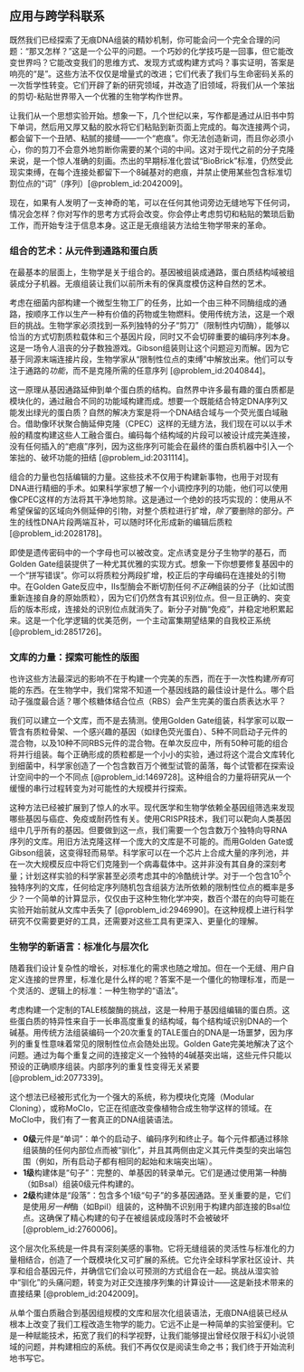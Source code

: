 ## 应用与跨学科联系

既然我们已经探索了无痕DNA组装的精妙机制，你可能会问一个完全合理的问题：“那又怎样？”这是一个公平的问题。一个巧妙的化学技巧是一回事，但它能改变世界吗？它能改变我们的思维方式、发现方式或构建方式吗？事实证明，答案是响亮的“是”。这些方法不仅仅是增量式的改进；它们代表了我们与生命密码关系的一次哲学性转变。它们开辟了新的研究领域，并改造了旧领域，将我们从一个笨拙的剪切-粘贴世界带入一个优雅的生物学构作世界。

让我们从一个思想实验开始。想象一下，几个世纪以来，写作都是通过从旧书中剪下单词，然后用又厚又黏的胶水将它们粘贴到新页面上完成的。每次连接两个词，都会留下一个丑陋、粘腻的接缝——一个“疤痕”。你无法创造新词，而且你必须小心，你的剪刀不会意外地剪断你需要的某个词的中间。这对于现代之前的分子克隆来说，是一个惊人准确的刻画。杰出的早期标准化尝试“BioBrick”标准，仍然受此现实束缚，在每个连接处都留下一个8碱基对的疤痕，并禁止使用某些包含标准切割位点的“词”（序列）[@problem_id:2042009]。

现在，如果有人发明了一支神奇的笔，可以在任何其他词旁边无缝地写下任何词，情况会怎样？你对写作的思考方式将会改变。你会停止考虑剪切和粘贴的繁琐后勤工作，而开始专注于信息本身。这正是无痕组装方法给生物学带来的革命。

### 组合的艺术：从元件到通路和蛋白质

在最基本的层面上，生物学是关于组合的。基因被组装成通路，蛋白质结构域被组装成分子机器。无痕组装让我们以前所未有的保真度模仿这种自然的艺术。

考虑在细菌内部构建一个微型生物工厂的任务，比如一个由三种不同酶组成的通路，按顺序工作以生产一种有价值的药物或生物燃料。使用传统方法，这是一个艰巨的挑战。生物学家必须找到一系列独特的分子“剪刀”（限制性内切酶），能够以恰当的方式切割质粒载体和三个基因片段，同时又不会切碎重要的编码序列本身。这是一场令人沮丧的分子数独游戏。Gibson组装则让这个问题迎刃而解。因为它基于同源末端连接片段，生物学家从“限制性位点的束缚”中解放出来。他们可以专注于通路的*功能*，而不是克隆所需的任意序列 [@problem_id:2040844]。

这一原理从基因通路延伸到单个蛋白质的结构。自然界中许多最有趣的蛋白质都是模块化的，通过融合不同的功能域构建而成。想要一个既能结合特定DNA序列又能发出绿光的蛋白质？自然的解决方案是将一个DNA结合域与一个荧光蛋白域融合。借助像环状聚合酶延伸克隆（CPEC）这样的无缝方法，我们现在可以以手术般的精度构建这些人工融合蛋白。编码每个结构域的片段可以被设计成完美连接，没有任何插入的“疤痕”序列，因为这些序列可能会在最终的蛋白质机器中引入一个笨拙的、破坏功能的扭结 [@problem_id:2031114]。

组合的力量也包括编辑的力量。这些技术不仅用于构建新事物，也用于对现有DNA进行精细的手术。如果科学家想了解一个小调控序列的功能，他们可以使用像CPEC这样的方法将其干净地剪除。这是通过一个绝妙的技巧实现的：使用从不希望保留的区域向外侧延伸的引物，对整个质粒进行扩增，*除了*要删除的部分。产生的线性DNA片段两端互补，可以随时环化形成新的编辑后质粒 [@problem_id:2028178]。

即使是遗传密码中的一个字母也可以被改变。定点诱变是分子生物学的基石，而Golden Gate组装提供了一种尤其优雅的实现方式。想象一下你想要修复基因中的一个“拼写错误”。你可以将质粒分两段扩增，校正后的字母编码在连接处的引物中。在Golden Gate反应中，IIs型酶会不断切割任何*不正确*组装的分子（比如试图重新连接自身的原始质粒），因为它们仍然含有其识别位点。但一旦正确的、突变后的版本形成，连接处的识别位点就消失了。新分子对酶“免疫”，并稳定地积累起来。这是一个化学逻辑的优美范例，一个主动富集期望结果的自我校正系统 [@problem_id:2851726]。

### 文库的力量：探索可能性的版图

也许这些方法最深远的影响不在于构建一个完美的东西，而在于一次性构建*所有*可能的东西。在生物学中，我们常常不知道一个基因线路的最佳设计是什么。哪个启动子强度最合适？哪个核糖体结合位点（RBS）会产生完美的蛋白质表达水平？

我们可以建立一个文库，而不是去猜测。使用Golden Gate组装，科学家可以取一管含有质粒骨架、一个感兴趣的基因（如绿色荧光蛋白）、5种不同启动子元件的混合物，以及10种不同RBS元件的混合物。在单次反应中，所有50种可能的组合将并行组装。每个正确形成的质粒都是一个小小的实验，通过将这个混合文库转化到细菌中，科学家创造了一个包含数百万个微型试管的菌落，每个试管都在探索设计空间中的一个不同点 [@problem_id:1469728]。这种组合的力量将研究从一个缓慢的串行过程转变为对可能性的大规模并行探索。

这种方法已经被扩展到了惊人的水平。现代医学和生物学依赖全基因组筛选来发现哪些基因与癌症、免疫或耐药性有关。使用CRISPR技术，我们可以靶向人类基因组中几乎所有的基因。但要做到这一点，我们需要一个包含数万个独特向导RNA序列的文库。用旧方法克隆这样一个庞大的文库是不可能的。而用Golden Gate或Gibson组装，这变得轻而易举。科学家可以在一个芯片上合成大量的序列池，并在一次大规模反应中将它们克隆到一个病毒载体中。这并非没有其自身的深刻考量；计划这样实验的科学家甚至必须考虑其中的冷酷统计学。对于一个包含$10^5$个独特序列的文库，任何给定序列随机包含组装方法所依赖的限制性位点的概率是多少？一个简单的计算显示，仅仅由于这种生物化学冲突，数百个潜在的向导可能在实验开始前就从文库中丢失了 [@problem_id:2946990]。在这种规模上进行科学研究不仅需要更好的工具，还需要对这些工具有更深入、更量化的理解。

### 生物学的新语言：标准化与层次化

随着我们设计复杂性的增长，对标准化的需求也随之增加。但在一个无缝、用户自定义连接的世界里，标准化是什么样的呢？答案不是一个僵化的物理标准，而是一个灵活的、逻辑上的标准：一种生物学的“语法”。

考虑构建一个定制的TALE核酸酶的挑战，这是一种用于基因组编辑的蛋白质。这些蛋白质的特异性来自于一长串高度重复的结构域，每个结构域识别DNA的一个碱基。用传统方法组装编码一个20次重复的TALE蛋白的DNA是一场噩梦，因为序列的重复性意味着常见的限制性位点会随处出现。Golden Gate完美地解决了这个问题。通过为每个重复之间的连接定义一个独特的4碱基突出端，这些元件只能以预设的正确顺序组装。内部序列的重复性变得无关紧要 [@problem_id:2077339]。

这个想法已经被形式化为一个强大的系统，称为模块化克隆（Modular Cloning），或称MoClo，它正在彻底改变像植物合成生物学这样的领域。在MoClo中，我们有了一套真正的DNA组装语法。
-   **0级**元件是“单词”：单个的启动子、编码序列和终止子。每个元件都通过移除组装酶的任何内部位点而被“驯化”，并且其两侧由定义其元件类型的突出端包围（例如，所有启动子都有相同的起始和末端突出端）。
-   **1级**构建体是“句子”：完整的、单基因的转录单元。它们是通过使用第一种酶（如BsaI）组装0级元件构建的。
-   **2级**构建体是“段落”：包含多个1级“句子”的多基因通路。至关重要的是，它们是使用*另一种*酶（如BpiI）组装的，这种酶不识别用于构建内部连接的BsaI位点。这确保了精心构建的句子在被组装成段落时不会被破坏 [@problem_id:2760006]。

这个层次化系统是一件具有深刻美感的事物。它将无缝组装的灵活性与标准化的力量相结合，创造了一个既模块化又可扩展的系统。它允许全球科学家社区设计、共享和组合基因元件，并确信它们会以可预测的方式组合在一起。挑战从湿实验中“驯化”的头痛问题，转变为对正交连接序列集的计算设计——这是新技术带来的直接结果 [@problem_id:2042009]。

从单个蛋白质融合到基因组规模的文库和层次化组装语法，无痕DNA组装已经从根本上改变了我们工程改造生物学的能力。它远不止是一种简单的实验室便利。它是一种赋能技术，拓宽了我们的科学视野，让我们能够提出曾经仅限于科幻小说领域的问题，并构建相应的系统。我们不再仅仅是阅读生命之书；我们终于开始流利地书写它。